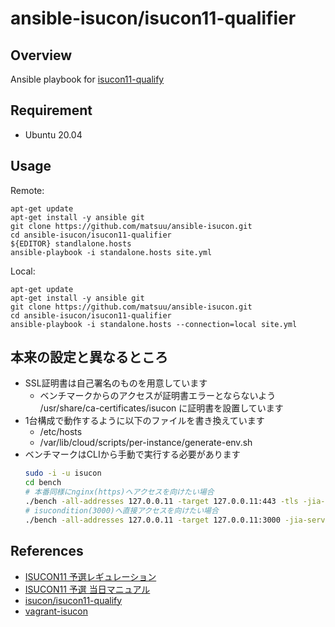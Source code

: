 # ansible-isucon/isucon11-qualifier

## Overview

Ansible playbook for [isucon11-qualify](https://github.com/isucon/isucon11-qualify)

## Requirement

* Ubuntu 20.04

## Usage

Remote:
```
apt-get update
apt-get install -y ansible git
git clone https://github.com/matsuu/ansible-isucon.git
cd ansible-isucon/isucon11-qualifier
${EDITOR} standlalone.hosts
ansible-playbook -i standalone.hosts site.yml
```

Local:
```
apt-get update
apt-get install -y ansible git
git clone https://github.com/matsuu/ansible-isucon.git
cd ansible-isucon/isucon11-qualifier
ansible-playbook -i standalone.hosts --connection=local site.yml
```

## 本来の設定と異なるところ

* SSL証明書は自己署名のものを用意しています
    * ベンチマークからのアクセスが証明書エラーとならないよう /usr/share/ca-certificates/isucon に証明書を設置しています
* 1台構成で動作するように以下のファイルを書き換えています
    * /etc/hosts
    * /var/lib/cloud/scripts/per-instance/generate-env.sh
* ベンチマークはCLIから手動で実行する必要があります
    ```sh
    sudo -i -u isucon
    cd bench
    # 本番同様にnginx(https)へアクセスを向けたい場合
    ./bench -all-addresses 127.0.0.11 -target 127.0.0.11:443 -tls -jia-service-url http://127.0.0.1:4999
    # isucondition(3000)へ直接アクセスを向けたい場合
    ./bench -all-addresses 127.0.0.11 -target 127.0.0.11:3000 -jia-service-url http://127.0.0.1:4999
    ```

## References

* [ISUCON11 予選レギュレーション](https://isucon.net/archives/55854734.html)
* [ISUCON11 予選 当日マニュアル](https://github.com/isucon/isucon11-qualify/blob/main/docs/manual.md)
* [isucon/isucon11-qualify](https://github.com/isucon/isucon11-qualify)
* [vagrant-isucon](https://github.com/matsuu/vagrant-isucon)
